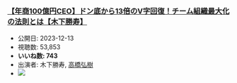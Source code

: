 ### [【年商100億円CEO】ドン底から13倍のV字回復！チーム組織最大化の法則とは【木下勝寿】](https://www.youtube.com/watch?v=wLraKCoPkpc)
-   公開日: 2023-12-13
-   視聴数: 53,853
-   **いいね数: 743**
-   出演者: 木下勝寿, [高橋弘樹](/rehacq_fan/people/高橋弘樹 "wikilink")
- [![](https://img.youtube.com/vi/wLraKCoPkpc/hqdefault.jpg)](https://www.youtube.com/watch?v=wLraKCoPkpc)
